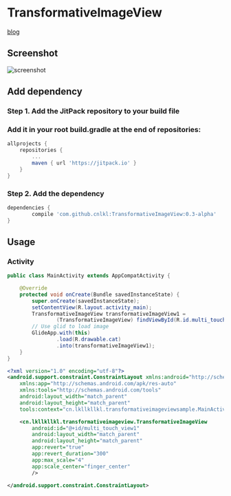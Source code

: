# TransformativeImageView
[blog](http://www.jianshu.com/p/938ca88fb16a)
## Screenshot

![screenshot](https://raw.githubusercontent.com/cnlkl/TransformativeImageView/master/screenshot/transmative_image_view_screenshot.gif)

## Add dependency
### **Step 1.** Add the JitPack repository to your build file
### Add it in your root build.gradle at the end of repositories:   

```gradle
allprojects {
	repositories {
		...
		maven { url 'https://jitpack.io' }
	}
}
```

### **Step 2.** Add the dependency
```gradle
dependencies {
        compile 'com.github.cnlkl:TransformativeImageView:0.3-alpha'
}
```

## Usage

### Activity
```java
public class MainActivity extends AppCompatActivity {

    @Override
    protected void onCreate(Bundle savedInstanceState) {
        super.onCreate(savedInstanceState);
        setContentView(R.layout.activity_main);
        TransformativeImageView transformativeImageView1 =
                (TransformativeImageView) findViewById(R.id.multi_touch_view1);
		// Use glid to load image
        GlideApp.with(this)
                .load(R.drawable.cat)
                .into(transformativeImageView1);
    }
}
```

```xml
<?xml version="1.0" encoding="utf-8"?>
<android.support.constraint.ConstraintLayout xmlns:android="http://schemas.android.com/apk/res/android"
    xmlns:app="http://schemas.android.com/apk/res-auto"
    xmlns:tools="http://schemas.android.com/tools"
    android:layout_width="match_parent"
    android:layout_height="match_parent"
    tools:context="cn.lkllkllkl.transformativeimageviewsample.MainActivity">

    <cn.lkllkllkl.transformativeimageview.TransformativeImageView
        android:id="@+id/multi_touch_view1"
        android:layout_width="match_parent"
        android:layout_height="match_parent"
        app:revert="true"
        app:revert_duration="300"
        app:max_scale="4"
        app:scale_center="finger_center"
        />

</android.support.constraint.ConstraintLayout>

```
